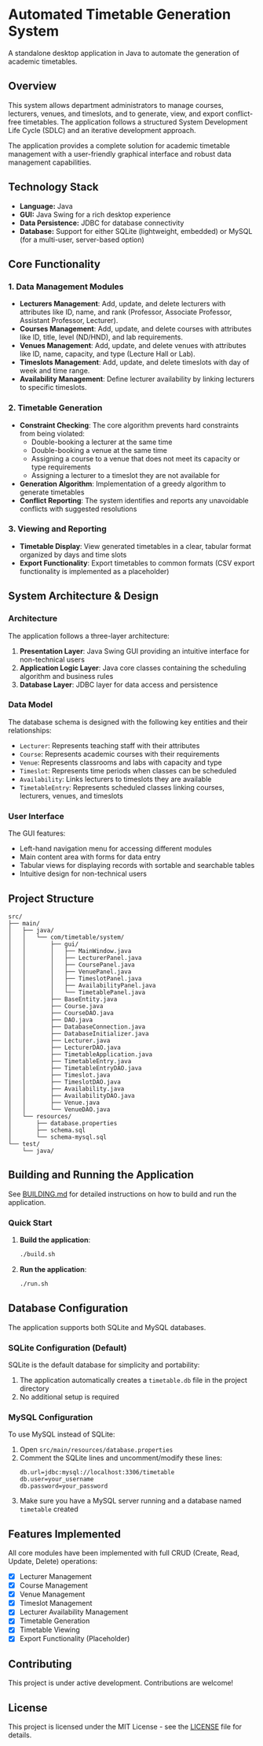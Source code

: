 # Automated Timetable Generation System

A standalone desktop application in Java to automate the generation of academic timetables.

## Overview

This system allows department administrators to manage courses, lecturers, venues, and timeslots, and to generate, view, and export conflict-free timetables. The application follows a structured System Development Life Cycle (SDLC) and an iterative development approach.

The application provides a complete solution for academic timetable management with a user-friendly graphical interface and robust data management capabilities.

## Technology Stack

- **Language:** Java
- **GUI:** Java Swing for a rich desktop experience
- **Data Persistence:** JDBC for database connectivity
- **Database:** Support for either SQLite (lightweight, embedded) or MySQL (for a multi-user, server-based option)

## Core Functionality

### 1. Data Management Modules

- **Lecturers Management**: Add, update, and delete lecturers with attributes like ID, name, and rank (Professor, Associate Professor, Assistant Professor, Lecturer).
- **Courses Management**: Add, update, and delete courses with attributes like ID, title, level (ND/HND), and lab requirements.
- **Venues Management**: Add, update, and delete venues with attributes like ID, name, capacity, and type (Lecture Hall or Lab).
- **Timeslots Management**: Add, update, and delete timeslots with day of week and time range.
- **Availability Management**: Define lecturer availability by linking lecturers to specific timeslots.

### 2. Timetable Generation

- **Constraint Checking**: The core algorithm prevents hard constraints from being violated:
  - Double-booking a lecturer at the same time
  - Double-booking a venue at the same time
  - Assigning a course to a venue that does not meet its capacity or type requirements
  - Assigning a lecturer to a timeslot they are not available for
- **Generation Algorithm**: Implementation of a greedy algorithm to generate timetables
- **Conflict Reporting**: The system identifies and reports any unavoidable conflicts with suggested resolutions

### 3. Viewing and Reporting

- **Timetable Display**: View generated timetables in a clear, tabular format organized by days and time slots
- **Export Functionality**: Export timetables to common formats (CSV export functionality is implemented as a placeholder)

## System Architecture & Design

### Architecture

The application follows a three-layer architecture:
1. **Presentation Layer**: Java Swing GUI providing an intuitive interface for non-technical users
2. **Application Logic Layer**: Java core classes containing the scheduling algorithm and business rules
3. **Database Layer**: JDBC layer for data access and persistence

### Data Model

The database schema is designed with the following key entities and their relationships:
- `Lecturer`: Represents teaching staff with their attributes
- `Course`: Represents academic courses with their requirements
- `Venue`: Represents classrooms and labs with capacity and type
- `Timeslot`: Represents time periods when classes can be scheduled
- `Availability`: Links lecturers to timeslots they are available
- `TimetableEntry`: Represents scheduled classes linking courses, lecturers, venues, and timeslots

### User Interface

The GUI features:
- Left-hand navigation menu for accessing different modules
- Main content area with forms for data entry
- Tabular views for displaying records with sortable and searchable tables
- Intuitive design for non-technical users

## Project Structure

```
src/
├── main/
│   ├── java/
│   │   └── com/timetable/system/
│   │       ├── gui/
│   │       │   ├── MainWindow.java
│   │       │   ├── LecturerPanel.java
│   │       │   ├── CoursePanel.java
│   │       │   ├── VenuePanel.java
│   │       │   ├── TimeslotPanel.java
│   │       │   ├── AvailabilityPanel.java
│   │       │   └── TimetablePanel.java
│   │       ├── BaseEntity.java
│   │       ├── Course.java
│   │       ├── CourseDAO.java
│   │       ├── DAO.java
│   │       ├── DatabaseConnection.java
│   │       ├── DatabaseInitializer.java
│   │       ├── Lecturer.java
│   │       ├── LecturerDAO.java
│   │       ├── TimetableApplication.java
│   │       ├── TimetableEntry.java
│   │       ├── TimetableEntryDAO.java
│   │       ├── Timeslot.java
│   │       ├── TimeslotDAO.java
│   │       ├── Availability.java
│   │       ├── AvailabilityDAO.java
│   │       ├── Venue.java
│   │       └── VenueDAO.java
│   └── resources/
│       ├── database.properties
│       ├── schema.sql
│       └── schema-mysql.sql
└── test/
    └── java/
```

## Building and Running the Application

See [BUILDING.md](BUILDING.md) for detailed instructions on how to build and run the application.

### Quick Start

1. **Build the application**:
   ```bash
   ./build.sh
   ```

2. **Run the application**:
   ```bash
   ./run.sh
   ```

## Database Configuration

The application supports both SQLite and MySQL databases.

### SQLite Configuration (Default)

SQLite is the default database for simplicity and portability:
1. The application automatically creates a `timetable.db` file in the project directory
2. No additional setup is required

### MySQL Configuration

To use MySQL instead of SQLite:

1. Open `src/main/resources/database.properties`
2. Comment the SQLite lines and uncomment/modify these lines:
   ```
   db.url=jdbc:mysql://localhost:3306/timetable
   db.user=your_username
   db.password=your_password
   ```
3. Make sure you have a MySQL server running and a database named `timetable` created

## Features Implemented

All core modules have been implemented with full CRUD (Create, Read, Update, Delete) operations:

- [x] Lecturer Management
- [x] Course Management
- [x] Venue Management
- [x] Timeslot Management
- [x] Lecturer Availability Management
- [x] Timetable Generation
- [x] Timetable Viewing
- [x] Export Functionality (Placeholder)

## Contributing

This project is under active development. Contributions are welcome!

## License

This project is licensed under the MIT License - see the [LICENSE](LICENSE) file for details.